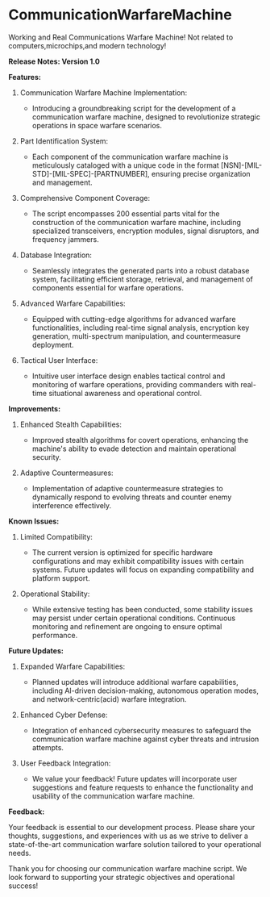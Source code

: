 # CommunicationWarfareMachine
Working and Real Communications Warfare Machine! Not related to computers,microchips,and modern technology!

**Release Notes: Version 1.0**

**Features:**

1. Communication Warfare Machine Implementation:
   - Introducing a groundbreaking script for the development of a communication warfare machine, designed to revolutionize strategic operations in space warfare scenarios.

2. Part Identification System:
   - Each component of the communication warfare machine is meticulously cataloged with a unique code in the format [NSN]-[MIL-STD]-[MIL-SPEC]-[PARTNUMBER], ensuring precise organization and management.

3. Comprehensive Component Coverage:
   - The script encompasses 200 essential parts vital for the construction of the communication warfare machine, including specialized transceivers, encryption modules, signal disruptors, and frequency jammers.

4. Database Integration:
   - Seamlessly integrates the generated parts into a robust database system, facilitating efficient storage, retrieval, and management of components essential for warfare operations.

5. Advanced Warfare Capabilities:
   - Equipped with cutting-edge algorithms for advanced warfare functionalities, including real-time signal analysis, encryption key generation, multi-spectrum manipulation, and countermeasure deployment.

6. Tactical User Interface:
   - Intuitive user interface design enables tactical control and monitoring of warfare operations, providing commanders with real-time situational awareness and operational control.

**Improvements:**

1. Enhanced Stealth Capabilities:
   - Improved stealth algorithms for covert operations, enhancing the machine's ability to evade detection and maintain operational security.

2. Adaptive Countermeasures:
   - Implementation of adaptive countermeasure strategies to dynamically respond to evolving threats and counter enemy interference effectively.

**Known Issues:**

1. Limited Compatibility:
   - The current version is optimized for specific hardware configurations and may exhibit compatibility issues with certain systems. Future updates will focus on expanding compatibility and platform support.

2. Operational Stability:
   - While extensive testing has been conducted, some stability issues may persist under certain operational conditions. Continuous monitoring and refinement are ongoing to ensure optimal performance.

**Future Updates:**

1. Expanded Warfare Capabilities:
   - Planned updates will introduce additional warfare capabilities, including AI-driven decision-making, autonomous operation modes, and network-centric(acid) warfare integration.

2. Enhanced Cyber Defense:
   - Integration of enhanced cybersecurity measures to safeguard the communication warfare machine against cyber threats and intrusion attempts.

3. User Feedback Integration:
   - We value your feedback! Future updates will incorporate user suggestions and feature requests to enhance the functionality and usability of the communication warfare machine.

**Feedback:**

Your feedback is essential to our development process. Please share your thoughts, suggestions, and experiences with us as we strive to deliver a state-of-the-art communication warfare solution tailored to your operational needs.

Thank you for choosing our communication warfare machine script. We look forward to supporting your strategic objectives and operational success!

